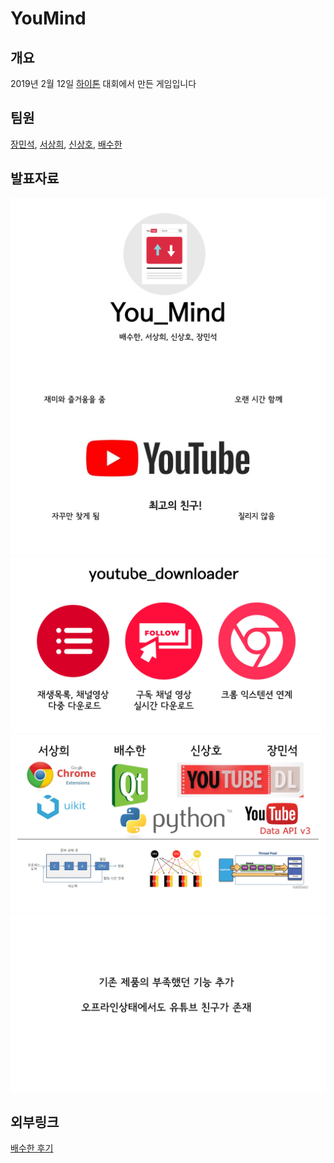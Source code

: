 # YouMind
## 개요
2019년 2월 12일 [하이톤](https://www.facebook.com/highthon/) 대회에서 만든 게임입니다 <br>
## 팀원
[장민석](https://github.com/msjang4), [서상희](https://github.com/tbvjaos510), [신상호](https://github.com/ShinSH0), [배수한](https://github.com/SoohanBae)
## 발표자료
![](./발표자료/슬라이드1.JPG)
![](./발표자료/슬라이드2.JPG)
![](./발표자료/슬라이드3.JPG)
![](./발표자료/슬라이드4.JPG)
![](./발표자료/슬라이드5.JPG)
## 외부링크
[배수한 후기](https://blog.naver.com/soohan530/221464332093)